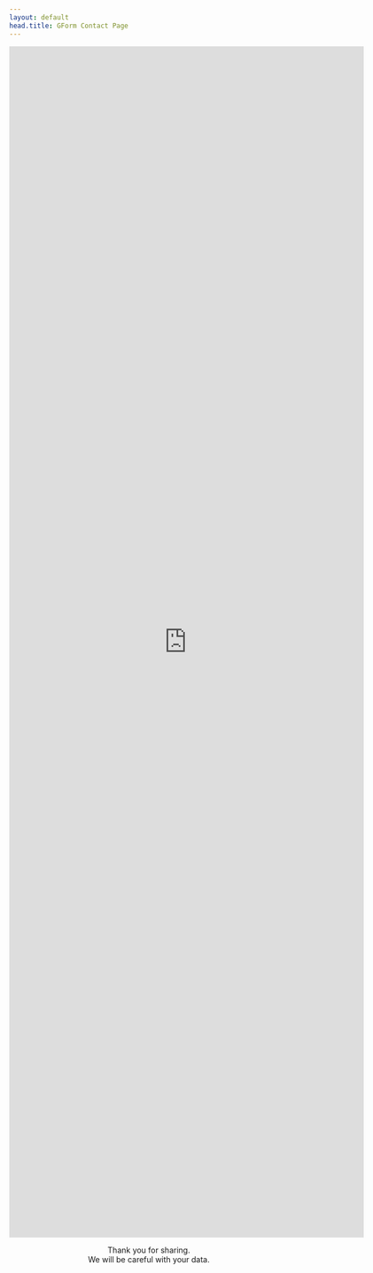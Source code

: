 ```yaml
---
layout: default
head.title: GForm Contact Page
---
```

<center><iframe src="https://docs.google.com/forms/d/e/1FAIpQLScv60yN_VOhufUAsVGwH41igs3CRa9X1atrsDmYC8FRTVXAhw/viewform?embedded=true" width="640" height="2150" frameborder="0" marginheight="0" marginwidth="0" scrolling="no">Loading…</iframe>

Thank you for sharing.<br /> We will be careful with your data.
</center>

